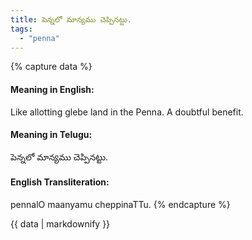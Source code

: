 ```yaml
---
title: పెన్నలో మాన్యము చెప్పినట్టు.
tags:
  - "penna"
---
```


{% capture data %}
#### Meaning in English:
Like allotting glebe land in the Penna.
A doubtful benefit.

#### Meaning in Telugu:
పెన్నలో మాన్యము చెప్పినట్టు.

#### English Transliteration:
pennalO maanyamu cheppinaTTu.
{% endcapture %}

<div class="notice">{{ data | markdownify }}</div>


